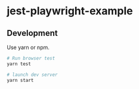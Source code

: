 # jest-playwright-example

## Development

Use yarn or npm.

```bash
# Run browser test
yarn test

# launch dev server
yarn start
```
